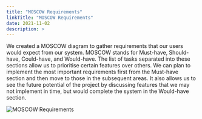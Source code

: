 ```yaml
---
title: "MOSCOW Requirements"
linkTitle: "MOSCOW Requirements"
date: 2021-11-02
description: >
---
```

We created a MOSCOW diagram to gather requirements that our users would expect from our system. MOSCOW stands for Must-have, Should-have, Could-have, and Would-have. The list of tasks separated into these sections allow us to prioritise certain features over others. We can plan to implement the most important requirements first from the Must-have section and then move to those in the subsequent areas. It also allows us to see the future potential of the project by discussing features that we may not implement in time, but would complete the system in the Would-have section.

![MOSCOW Requirements](/2021/group6/images/MOSCOW.jpg "MOSCOW Requirements")
